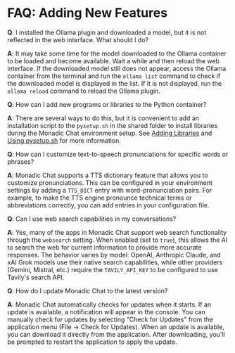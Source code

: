 # FAQ: Adding New Features

**Q**: I installed the Ollama plugin and downloaded a model, but it is not reflected in the web interface. What should I do?

**A**: It may take some time for the model downloaded to the Ollama container to be loaded and become available. Wait a while and then reload the web interface. If the downloaded model still does not appear, access the Ollama container from the terminal and run the `ollama list` command to check if the downloaded model is displayed in the list. If it is not displayed, run the `ollama reload` command to reload the Ollama plugin.

**Q**: How can I add new programs or libraries to the Python container?

**A**: There are several ways to do this, but it is convenient to add an installation script to the `pysetup.sh` in the shared folder to install libraries during the Monadic Chat environment setup. See [Adding Libraries](../docker-integration/python-container.md#adding-programs-and-libraries) and [Using pysetup.sh](../docker-integration/python-container.md#usage-of-pysetupsh) for more information.

**Q**: How can I customize text-to-speech pronunciations for specific words or phrases?

**A**: Monadic Chat supports a TTS dictionary feature that allows you to customize pronunciations. This can be configured in your environment settings by adding a `TTS_DICT` entry with word-pronunciation pairs. For example, to make the TTS engine pronounce technical terms or abbreviations correctly, you can add entries in your configuration file.

**Q**: Can I use web search capabilities in my conversations?

**A**: Yes, many of the apps in Monadic Chat support web search functionality through the `websearch` setting. When enabled (set to `true`), this allows the AI to search the web for current information to provide more accurate responses. The behavior varies by model: OpenAI, Anthropic Claude, and xAI Grok models use their native search capabilities, while other providers (Gemini, Mistral, etc.) require the `TAVILY_API_KEY` to be configured to use Tavily's search API.

**Q**: How do I update Monadic Chat to the latest version?

**A**: Monadic Chat automatically checks for updates when it starts. If an update is available, a notification will appear in the console. You can manually check for updates by selecting "Check for Updates" from the application menu (File → Check for Updates). When an update is available, you can download it directly from the application. After downloading, you'll be prompted to restart the application to apply the update.

